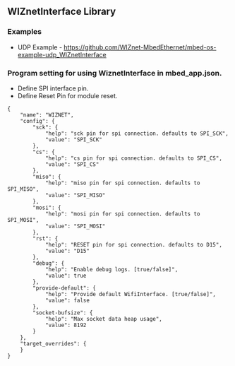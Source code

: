 
## WIZnetInterface Library 

### Examples
- UDP Example - https://github.com/WIZnet-MbedEthernet/mbed-os-example-udp_WIZnetInterface

### Program setting for using WiznetInterface in mbed_app.json. 
 - Define SPI interface pin.
 - Define Reset Pin for module reset.

```
{
    "name": "WIZNET",
    "config": {
        "sck": {
            "help": "sck pin for spi connection. defaults to SPI_SCK",
            "value": "SPI_SCK"
        },
        "cs": {
            "help": "cs pin for spi connection. defaults to SPI_CS",
            "value": "SPI_CS"
        },
        "miso": {
            "help": "miso pin for spi connection. defaults to SPI_MISO",
            "value": "SPI_MISO"
        },
        "mosi": {
            "help": "mosi pin for spi connection. defaults to SPI_MOSI",
            "value": "SPI_MOSI"
        },
        "rst": {
            "help": "RESET pin for spi connection. defaults to D15",
            "value": "D15"
        },
        "debug": {
            "help": "Enable debug logs. [true/false]",
            "value": true
        },
        "provide-default": {
            "help": "Provide default WifiInterface. [true/false]",
            "value": false
        },
        "socket-bufsize": {
            "help": "Max socket data heap usage",
            "value": 8192
        }
    },
    "target_overrides": {
    }
}
```
